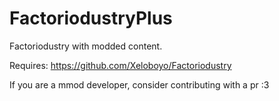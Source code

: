# FactoriodustryPlus
Factoriodustry with modded content.

Requires: 
https://github.com/Xeloboyo/Factoriodustry

If you are a mmod developer, consider contributing with a pr :3
